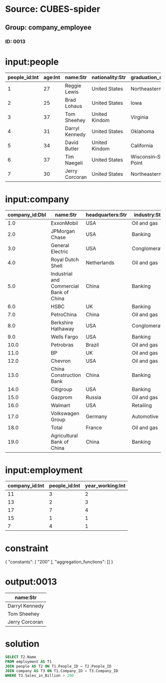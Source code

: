 # Source: CUBES-spider
## Group: company_employee
### ID: 0013

# input:people

| people_id:Int | age:Int | name:Str | nationality:Str | graduation_college:Str |
|---|---|---|---|---|
| 1 | 27 | Reggie Lewis | United States | Northeastern |
| 2 | 25 | Brad Lohaus | United States | Iowa |
| 3 | 37 | Tom Sheehey | United Kindom | Virginia |
| 4 | 31 | Darryl Kennedy | United States | Oklahoma |
| 5 | 34 | David Butler | United Kindom | California |
| 6 | 37 | Tim Naegeli | United States | Wisconsin–Stevens Point |
| 7 | 30 | Jerry Corcoran | United States | Northeastern |

# input:company

| company_id:Dbl | name:Str | headquarters:Str | industry:Str | sales_in_billion:Dbl | profits_in_billion:Dbl | assets_in_billion:Dbl | market_value_in_billion:Dbl |
|---|---|---|---|---|---|---|---|
| 1.0 | ExxonMobil | USA | Oil and gas | 433.5 | 41.1 | 331.1 | 407.4 |
| 2.0 | JPMorgan Chase | USA | Banking | 110.8 | 19.0 | 2265.8 | 170.1 |
| 3.0 | General Electric | USA | Conglomerate | 147.3 | 14.2 | 717.2 | 213.7 |
| 4.0 | Royal Dutch Shell | Netherlands | Oil and gas | 470.2 | 30.9 | 340.5 | 227.6 |
| 5.0 | Industrial and Commercial Bank of China | China | Banking | 82.6 | 25.1 | 2039.1 | 237.4 |
| 6.0 | HSBC | UK | Banking | 102.0 | 16.2 | 2550.0 | 164.3 |
| 7.0 | PetroChina | China | Oil and gas | 310.1 | 20.6 | 304.7 | 294.7 |
| 8.0 | Berkshire Hathaway | USA | Conglomerate | 143.7 | 10.3 | 392.6 | 202.2 |
| 9.0 | Wells Fargo | USA | Banking | 87.6 | 15.9 | 1313.9 | 178.7 |
| 10.0 | Petrobras | Brazil | Oil and gas | 145.9 | 20.1 | 319.4 | 180.0 |
| 11.0 | BP | UK | Oil and gas | 375.5 | 25.7 | 292.5 | 147.4 |
| 12.0 | Chevron | USA | Oil and gas | 236.3 | 26.9 | 209.5 | 218.0 |
| 13.0 | China Construction Bank | China | Banking | 68.7 | 20.5 | 1637.8 | 201.9 |
| 14.0 | Citigroup | USA | Banking | 102.6 | 11.1 | 1873.9 | 107.5 |
| 15.0 | Gazprom | Russia | Oil and gas | 117.6 | 31.7 | 302.6 | 159.8 |
| 16.0 | Walmart | USA | Retailing | 447.0 | 15.7 | 193.4 | 208.4 |
| 17.0 | Volkswagen Group | Germany | Automotive | 221.9 | 21.5 | 328.7 | 79.5 |
| 18.0 | Total | France | Oil and gas | 216.2 | 15.9 | 213.0 | 132.4 |
| 19.0 | Agricultural Bank of China | China | Banking | 62.4 | 14.4 | 1563.9 | 154.8 |

# input:employment

| company_id:Int | people_id:Int | year_working:Int |
|---|---|---|
| 11 | 3 | 2 |
| 13 | 2 | 3 |
| 17 | 7 | 4 |
| 15 | 1 | 1 |
| 7 | 4 | 1 |

# constraint

{
  "constants": [
    "200"
  ],
  "aggregation_functions": []
}

# output:0013

| name:Str |
|---|
| Darryl Kennedy |
| Tom Sheehey |
| Jerry Corcoran |

# solution

```sql
SELECT T2.Name
FROM employment AS T1
JOIN people AS T2 ON T1.People_ID = T2.People_ID
JOIN company AS T3 ON T1.Company_ID = T3.Company_ID
WHERE T3.Sales_in_Billion > 200
```

